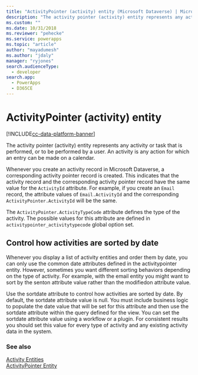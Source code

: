 ```yaml
---
title: "ActivityPointer (activity) entity (Microsoft Dataverse) | Microsoft Docs" # Intent and product brand in a unique string of 43-59 chars including spaces
description: "The activity pointer (activity) entity represents any activity or task that is performed, or to be performed by a user. An activity is any action for which an entry can be made on a calendar" 
ms.custom: ""
ms.date: 10/31/2018
ms.reviewer: "pehecke"
ms.service: powerapps
ms.topic: "article"
author: "mayadumesh" 
ms.author: "jdaly" 
manager: "ryjones" 
search.audienceType: 
  - developer
search.app: 
  - PowerApps
  - D365CE
---
```

# ActivityPointer (activity) entity

[!INCLUDE[cc-data-platform-banner](../../includes/cc-data-platform-banner.md)]

The activity pointer (activity) entity represents any activity or task that is performed, or to be performed by a user. An activity is any action for which an entry can be made on a calendar.  
  
 Whenever you create an activity record in Microsoft Dataverse, a corresponding activity pointer record is created. This indicates that the activity record and the corresponding activity pointer record have the same value for the `ActivityId` attribute. For example, if you create an `Email` record, the attribute values of `Email.ActivityId` and the corresponding `ActivityPointer.ActivityId` will be the same.  
  
 The `ActivityPointer.ActivityTypeCode` attribute defines the type of the activity. The possible values for this attribute are defined in `activitypointer_activitytypecode` global option set.  
  
<a name="bkmk_sortdate"></a>   

## Control how activities are sorted by date  
  
 Whenever you display a list of activity entities and order them by date, you can only use the common date  attributes defined in the activitypointer entity. However, sometimes you want different sorting behaviors depending on the type of activity. For example, with the email entity you might want to sort by the senton attribute value  rather than the modifiedon attribute value.  
  
 Use the sortdate attribute to control how activities are sorted by date. By default, the sortdate attribute value is null. You must include business logic to populate the date value that will be set for this attribute and then use the sortdate attribute within the query defined for the view. You can set the sortdate attribute value using a workflow or a plugin. For consistent results you should set this value for every type of activity and any existing activity data in the system.  
  
### See also  
 [Activity Entities](activity-entities.md)   
 [ActivityPointer Entity](reference/entities/activitypointer.md)
